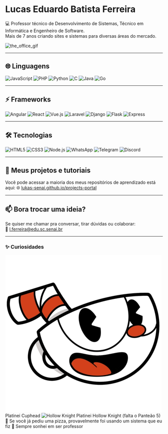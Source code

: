 # Lucas Eduardo Batista Ferreira

💻 Professor técnico de Desenvolvimento de Sistemas, Técnico em Informática e Engenheiro de Software.  
Mais de 7 anos criando sites e sistemas para diversas áreas do mercado.  

![the_office_gif](https://media2.giphy.com/media/v1.Y2lkPTc5MGI3NjExdjl5ZG9jMHh0bWpwaTh0cnE4NDk0ZDNtb2loYXNrZmpraGpmc2cwMiZlcD12MV9pbnRlcm5hbF9naWZfYnlfaWQmY3Q9Zw/3o6ZsVGSlpm2PvxkUo/giphy.gif)

---

## 🌐 Linguagens
![JavaScript](https://img.shields.io/badge/-JavaScript-F7DF1E?style=flat&logo=javascript&logoColor=black)
![PHP](https://img.shields.io/badge/-PHP-777BB4?style=flat&logo=php&logoColor=white)
![Python](https://img.shields.io/badge/-Python-3776AB?style=flat&logo=python&logoColor=white)
![C](https://img.shields.io/badge/-C-A8B9CC?style=flat&logo=c&logoColor=white)
![Java](https://img.shields.io/badge/-Java-007396?style=flat&logo=java&logoColor=white)
![Go](https://img.shields.io/badge/-Go-00ADD8?style=flat&logo=go&logoColor=white)

---

## ⚡ Frameworks
![Angular](https://img.shields.io/badge/-Angular-DD0031?style=flat&logo=angular&logoColor=white)
![React](https://img.shields.io/badge/-React-61DAFB?style=flat&logo=react&logoColor=black)
![Vue.js](https://img.shields.io/badge/-Vue.js-4FC08D?style=flat&logo=vue.js&logoColor=white)
![Laravel](https://img.shields.io/badge/-Laravel-FF2D20?style=flat&logo=laravel&logoColor=white)
![Django](https://img.shields.io/badge/-Django-092E20?style=flat&logo=django&logoColor=white)
![Flask](https://img.shields.io/badge/-Flask-000000?style=flat&logo=flask&logoColor=white)
![Express](https://img.shields.io/badge/-Express-000000?style=flat&logo=express&logoColor=white)

---

## 🛠️ Tecnologias
![HTML5](https://img.shields.io/badge/-HTML5-E34F26?style=flat&logo=html5&logoColor=white)
![CSS3](https://img.shields.io/badge/-CSS3-1572B6?style=flat&logo=css3&logoColor=white)
![Node.js](https://img.shields.io/badge/-Node.js-339933?style=flat&logo=node.js&logoColor=white)
![WhatsApp](https://img.shields.io/badge/-WhatsApp-25D366?style=flat&logo=whatsapp&logoColor=white)
![Telegram](https://img.shields.io/badge/-Telegram-0088CC?style=flat&logo=telegram&logoColor=white)
![Discord](https://img.shields.io/badge/-Discord-5865F2?style=flat&logo=discord&logoColor=white)

---

## 🚀 Meus projetos e tutoriais
Você pode acessar a maioria dos meus repositórios de aprendizado está aqui:
🌐 [lukas-senai.github.io/projects-portal](https://lukas-senai.github.io/projects-portal)  

---

## 📫 Bora trocar uma ideia?
Se quiser me chamar pra conversar, tirar dúvidas ou colaborar:  
📧 l.ferreira@edu.sc.senai.br

---

### ✨ Curiosidades
![Cuphead](assets/cuphead.png) Platinei Cuphead
![Hollow Knight](assets/hollow-knight.png) Platinei Hollow Knight (falta o Panteão 5)
🍕 Se você já pediu uma pizza, provavelmente foi usando um sistema que eu fiz
📕 Sempre sonhei em ser professor
